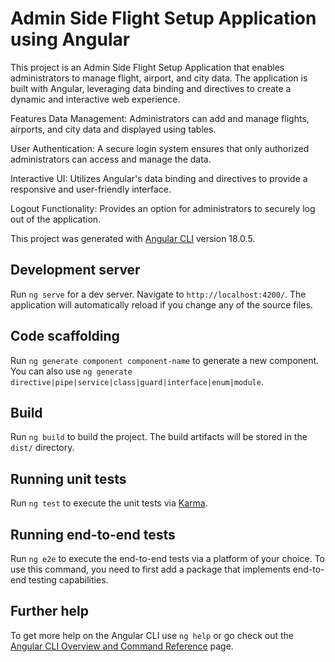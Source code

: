 # Admin Side Flight Setup Application using Angular

This project is an Admin Side Flight Setup Application that enables administrators to manage flight, airport, and city data. The application is built with Angular, leveraging data binding and directives to create a dynamic and interactive web experience.

Features
Data Management: Administrators can add and manage flights, airports, and city data and displayed using tables.

User Authentication: A secure login system ensures that only authorized administrators can access and manage the data.

Interactive UI: Utilizes Angular's data binding and directives to provide a responsive and user-friendly interface.

Logout Functionality: Provides an option for administrators to securely log out of the application.


This project was generated with [Angular CLI](https://github.com/angular/angular-cli) version 18.0.5.

## Development server

Run `ng serve` for a dev server. Navigate to `http://localhost:4200/`. The application will automatically reload if you change any of the source files.

## Code scaffolding

Run `ng generate component component-name` to generate a new component. You can also use `ng generate directive|pipe|service|class|guard|interface|enum|module`.

## Build

Run `ng build` to build the project. The build artifacts will be stored in the `dist/` directory.

## Running unit tests

Run `ng test` to execute the unit tests via [Karma](https://karma-runner.github.io).

## Running end-to-end tests

Run `ng e2e` to execute the end-to-end tests via a platform of your choice. To use this command, you need to first add a package that implements end-to-end testing capabilities.

## Further help

To get more help on the Angular CLI use `ng help` or go check out the [Angular CLI Overview and Command Reference](https://angular.dev/tools/cli) page.
